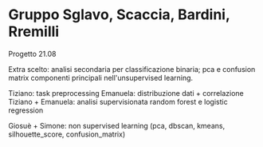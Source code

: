 # Gruppo Sglavo, Scaccia, Bardini, Rremilli
Progetto 21.08

Extra scelto: analisi secondaria per classificazione binaria; pca e confusion matrix componenti principali nell'unsupervised learning.

Tiziano: task preprocessing
Emanuela: distribuzione dati + correlazione
Tiziano + Emanuela: analisi supervisionata random forest e logistic regression

Giosuè + Simone: non supervised learning (pca, dbscan, kmeans, silhouette_score, confusion_matrix)
